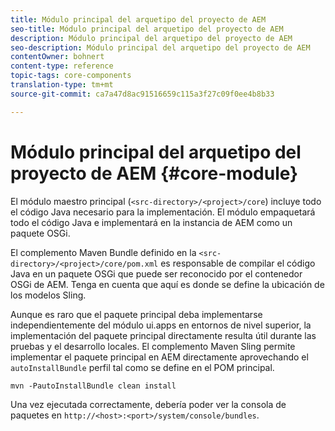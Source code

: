 ```yaml
---
title: Módulo principal del arquetipo del proyecto de AEM
seo-title: Módulo principal del arquetipo del proyecto de AEM
description: Módulo principal del arquetipo del proyecto de AEM
seo-description: Módulo principal del arquetipo del proyecto de AEM
contentOwner: bohnert
content-type: reference
topic-tags: core-components
translation-type: tm+mt
source-git-commit: ca7a47d8ac91516659c115a3f27c09f0ee4b8b33

---
```



# Módulo principal del arquetipo del proyecto de AEM {#core-module}

El módulo maestro principal (`<src-directory>/<project>/core`) incluye todo el código Java necesario para la implementación. El módulo empaquetará todo el código Java e implementará en la instancia de AEM como un paquete OSGi.

El complemento Maven Bundle definido en la `<src-directory>/<project>/core/pom.xml` es responsable de compilar el código Java en un paquete OSGi que puede ser reconocido por el contenedor OSGi de AEM. Tenga en cuenta que aquí es donde se define la ubicación de los modelos Sling.

Aunque es raro que el paquete principal deba implementarse independientemente del módulo ui.apps en entornos de nivel superior, la implementación del paquete principal directamente resulta útil durante las pruebas y el desarrollo locales. El complemento Maven Sling permite implementar el paquete principal en AEM directamente aprovechando el `autoInstallBundle` perfil tal como se define en el POM [](overview.md#parent-pom)principal.

```
mvn -PautoInstallBundle clean install
```

Una vez ejecutada correctamente, debería poder ver la consola de paquetes en `http://<host>:<port>/system/console/bundles`.
